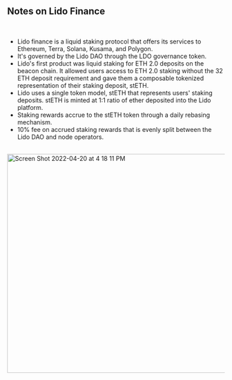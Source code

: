 ## Notes on Lido Finance

<br>

* Lido finance is a liquid staking protocol that offers its services to Ethereum, Terra, Solana, Kusama, and Polygon.
* It's governed by the Lido DAO through the LDO governance token.
* Lido's first product was liquid staking for ETH 2.0 deposits on the beacon chain. It allowed users access to ETH 2.0 staking without the 32 ETH deposit requirement and gave them a composable tokenized representation of their staking deposit, stETH.
* Lido uses a single token model, stETH that represents users' staking deposits. stETH is minted at 1:1 ratio of ether deposited into the Lido platform.
* Staking rewards accrue to the stETH token through a daily rebasing mechanism.
* 10% fee on accrued staking rewards that is evenly split between the Lido DAO and node operators.

<br>

<img width="507" alt="Screen Shot 2022-04-20 at 4 18 11 PM" src="https://user-images.githubusercontent.com/1130416/164340131-8415e886-5a7d-4705-ab4d-210677cba6db.png">

<br>


